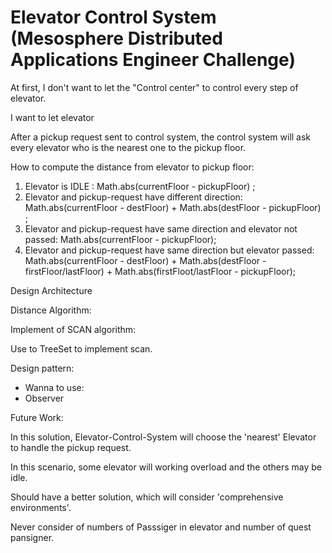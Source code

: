# Elevator Control System (Mesosphere Distributed Applications Engineer Challenge)


At first, I don't want to let the "Control center" to control every step of elevator.

I want to let elevator 

After a pickup request sent to control system, the control system will ask every elevator who is the nearest one to the pickup floor.

How to compute the distance from elevator to pickup floor:

1. Elevator is IDLE : Math.abs(currentFloor - pickupFloor) ;
2. Elevator and pickup-request have different direction: Math.abs(currentFloor - destFloor) + Math.abs(destFloor - pickupFloor) ;
3. Elevator and pickup-request have same direction and elevator not passed: Math.abs(currentFloor - pickupFloor);
4. Elevator and pickup-request have same direction but elevator passed: Math.abs(currentFloor - destFloor) + Math.abs(destFloor - firstFloor/lastFloor) + Math.abs(firstFloot/lastFloor - pickupFloor);
 


Design Architecture


Distance Algorithm:


Implement of SCAN algorithm:

Use to TreeSet to implement scan.


Design pattern:

- Wanna to use: 
- Observer


Future Work:

In this solution, Elevator-Control-System will choose the 'nearest' Elevator to handle the pickup request.

In this scenario, some elevator will working overload and the others may be idle.

Should have a better solution, which will consider 'comprehensive environments'. 

Never consider of numbers of Passsiger in elevator and number of quest pansigner.
